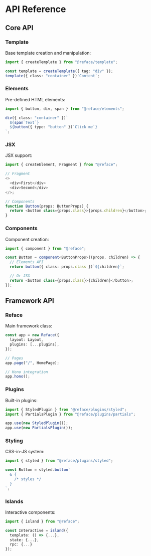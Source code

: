# API Reference

## Core API

### Template

Base template creation and manipulation:

```typescript
import { createTemplate } from "@reface/template";

const template = createTemplate({ tag: "div" });
template({ class: "container" })`Content`;
```

### Elements

Pre-defined HTML elements:

```typescript
import { button, div, span } from "@reface/elements";

div({ class: "container" })`
  ${span`Text`}
  ${button({ type: "button" })`Click me`}
`;
```

### JSX

JSX support:

```typescript
import { createElement, Fragment } from "@reface";

// Fragment
<>
  <div>First</div>
  <div>Second</div>
</>;

// Components
function Button(props: ButtonProps) {
  return <button class={props.class}>{props.children}</button>;
}
```

### Components

Component creation:

```typescript
import { component } from "@reface";

const Button = component<ButtonProps>((props, children) => {
  // Elements API
  return button({ class: props.class })`${children}`;

  // Or JSX
  return <button class={props.class}>{children}</button>;
});
```

## Framework API

### Reface

Main framework class:

```typescript
const app = new Reface({
  layout: Layout,
  plugins: [...plugins],
});

// Pages
app.page("/", HomePage);

// Hono integration
app.hono();
```

### Plugins

Built-in plugins:

```typescript
import { StyledPlugin } from "@reface/plugins/styled";
import { PartialsPlugin } from "@reface/plugins/partials";

app.use(new StyledPlugin());
app.use(new PartialsPlugin());
```

### Styling

CSS-in-JS system:

```typescript
import { styled } from "@reface/plugins/styled";

const Button = styled.button`
  & {
    /* styles */
  }
`;
```

### Islands

Interactive components:

```typescript
import { island } from "@reface";

const Interactive = island({
  template: () => {...},
  state: {...},
  rpc: {...}
});
```
